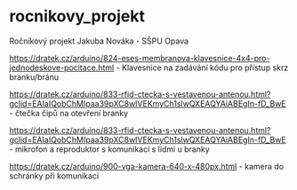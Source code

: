 # rocnikovy_projekt
Ročníkový projekt Jakuba Nováka - SŠPU Opava

https://dratek.cz/arduino/824-eses-membranova-klavesnice-4x4-pro-jednodeskove-pocitace.html - Klavesnice na zadávání kódu pro přístup skrz branku/bránu

https://dratek.cz/arduino/833-rfid-ctecka-s-vestavenou-antenou.html?gclid=EAIaIQobChMIpaa39pXC8wIVEKmyCh1slwQXEAQYAiABEgIn-fD_BwE - čtečka čipů na otevření branky

https://dratek.cz/arduino/833-rfid-ctecka-s-vestavenou-antenou.html?gclid=EAIaIQobChMIpaa39pXC8wIVEKmyCh1slwQXEAQYAiABEgIn-fD_BwE - mikrofon a reproduktor s komunikací s lidmi u branky

https://dratek.cz/arduino/900-vga-kamera-640-x-480px.html - kamera do schránky při komunikaci
